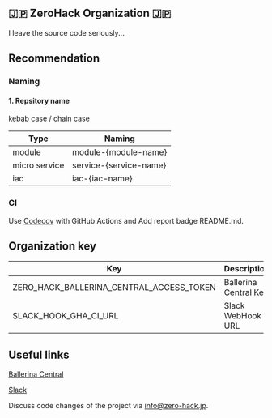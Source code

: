 ## 🇯🇵  ZeroHack Organization  🇯🇵

I leave the source code seriously...

## Recommendation

### Naming

#### 1. Repsitory name

kebab case / chain case

| Type | Naming |
|------|--------|
| module | module-{module-name} |
| micro service | service-{service-name} |
| iac | iac-{iac-name} |

### CI

Use [Codecov](https://docs.codecov.com/docs) with GitHub Actions and Add report badge README.md.

## Organization key

| Key | Description |
|------|--------|
| ZERO_HACK_BALLERINA_CENTRAL_ACCESS_TOKEN | Ballerina Central Key |
| SLACK_HOOK_GHA_CI_URL | Slack WebHook URL |

## Useful links

[Ballerina Central](https://central.ballerina.io/zerohack?q=&page=1)

[Slack](https://zero-hack.slack.com)

Discuss code changes of the project via info@zero-hack.jp.
